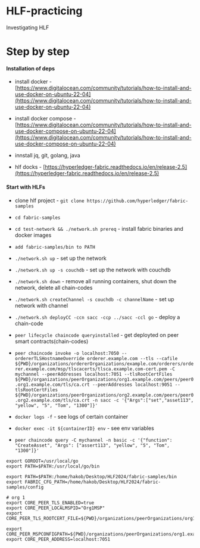 # HLF-practicing
Investigating HLF


# Step by step

#### Installation of deps

- install docker - [https://www.digitalocean.com/community/tutorials/how-to-install-and-use-docker-on-ubuntu-22-04](https://www.digitalocean.com/community/tutorials/how-to-install-and-use-docker-on-ubuntu-22-04)

- install docker compose - [https://www.digitalocean.com/community/tutorials/how-to-install-and-use-docker-compose-on-ubuntu-22-04](https://www.digitalocean.com/community/tutorials/how-to-install-and-use-docker-compose-on-ubuntu-22-04)

- innstall jq, git, golang, java

- hlf docks - [https://hyperledger-fabric.readthedocs.io/en/release-2.5](https://hyperledger-fabric.readthedocs.io/en/release-2.5)

#### Start with HLFs

- clone hlf project - `git clone https://github.com/hyperledger/fabric-samples`

- `cd fabric-samples`

- `cd test-network && ./network.sh prereq` - install fabric binaries and docker images

- `add fabric-samples/bin to PATH`

- `./network.sh up` - set up the network

- `./network.sh up -s couchdb` - set up the network with couchdb

- `./network.sh down` - remove all running containers, shut down the network, delete all chain-codes

- `./network.sh createChannel -s couchdb -c channelName` - set up network with channel

- `./network.sh deployCC -ccn sacc -ccp ../sacc -ccl go` - deploy a chain-code

- `peer lifecycle chaincode queryinstalled` - get deployted on peer smart contracts(chain-codes)

- `peer chaincode invoke -o localhost:7050 --ordererTLSHostnameOverride orderer.example.com --tls --cafile ${PWD}/organizations/ordererOrganizations/example.com/orderers/orderer.example.com/msp/tlscacerts/tlsca.example.com-cert.pem -C mychannel --peerAddresses localhost:7051 --tlsRootCertFiles ${PWD}/organizations/peerOrganizations/org1.example.com/peers/peer0.org1.example.com/tls/ca.crt --peerAddresses localhost:9051 --tlsRootCertFiles ${PWD}/organizations/peerOrganizations/org2.example.com/peers/peer0.org2.example.com/tls/ca.crt -n sacc -c '{"Args":["set","asset113", "yellow", "5", "Tom", "1300"]}'`

- `docker logs -f` - see logs of certain container

- `docker exec -it ${containerID} env` - see env variables

- `peer chaincode query -C mychannel -n basic -c '{"function": "CreateAsset", "Args": ["assert113", "yellow", "5", "Tom", "1300"]}'`


```
export GOROOT=/usr/local/go
export PATH=$PATH:/usr/local/go/bin

export PATH=$PATH:/home/hakob/Desktop/HLF2024/fabric-samples/bin
export FABRIC_CFG_PATH=/home/hakob/Desktop/HLF2024/fabric-samples/config

# org 1
export CORE_PEER_TLS_ENABLED=true
export CORE_PEER_LOCALMSPID="Org1MSP"
export CORE_PEER_TLS_ROOTCERT_FILE=${PWD}/organizations/peerOrganizations/org1.example.com/peers/peer0.org1.example.com/tls/ca.crt

export CORE_PEER_MSPCONFIGPATH=${PWD}/organizations/peerOrganizations/org1.example.com/users/Admin@org1.example.com/msp
export CORE_PEER_ADDRESS=localhost:7051
```
